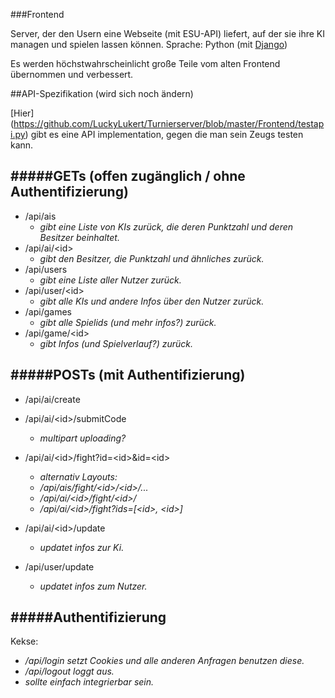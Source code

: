 ###Frontend

Server, der den Usern eine Webseite (mit ESU-API) liefert, auf der sie ihre KI managen und spielen lassen können.
Sprache: Python (mit [Django](https://www.djangoproject.com))

Es werden höchstwahrscheinlicht große Teile vom alten Frontend übernommen und verbessert.


##API-Spezifikation (wird sich noch ändern)

[Hier] (https://github.com/LuckyLukert/Turnierserver/blob/master/Frontend/testapi.py) gibt es eine API implementation, gegen die man sein Zeugs testen kann.

#####GETs (offen zugänglich / ohne Authentifizierung)
-------------
- /api/ais
  * *gibt eine Liste von KIs zurück, die deren Punktzahl und deren Besitzer beinhaltet.*
- /api/ai/\<id\>
  * *gibt den Besitzer, die Punktzahl und ähnliches zurück.*
- /api/users
  * *gibt eine Liste aller Nutzer zurück.*
- /api/user/\<id\>
  * *gibt alle KIs und andere Infos über den Nutzer zurück.*
- /api/games
  * *gibt alle Spielids (und mehr infos?) zurück.*
- /api/game/\<id\>
  * *gibt Infos (und Spielverlauf?) zurück.*

#####POSTs (mit Authentifizierung)
--------------
- /api/ai/create
- /api/ai/\<id\>/submitCode
  * *multipart uploading?*
- /api/ai/\<id\>/fight?id=\<id\>&id=\<id\>
  * *alternativ Layouts:*
  * */api/ais/fight/\<id\>/\<id\>/...*
  * */api/ai/\<id\>/fight/\<id\>/*
  * */api/ai/\<id\>/fight?ids=[\<id\>, \<id\>]*

- /api/ai/\<id\>/update
  * *updatet infos zur Ki.*
- /api/user/update
  * *updatet infos zum Nutzer.*


#####Authentifizierung
--------------
Kekse:
  * */api/login setzt Cookies und alle anderen Anfragen benutzen diese.*
  * */api/logout loggt aus.*
  * *sollte einfach integrierbar sein.*
